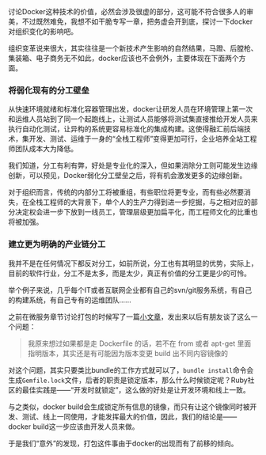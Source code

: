 讨论Docker这种技术的价值，必然会涉及很虚的部分，这可能不符合很多人的审美，不过既然难免，我想不如干脆专写一章，把务虚会开到底，探讨一下docker对组织变化的影响吧。

组织变革说来很大，其实往往是一个新技术产生影响的自然结果，马蹬、后膛枪、集装箱、电子商务无不如此，docker应该也不会例外，主要体现在下面两个方面。

### 将弱化现有的分工壁垒

从快速环境就绪和标准化容器管理出发，docker让研发人员在环境管理上第一次和运维人员站到了同一个起跑线上，让测试人员能够将测试集直接推给开发人员来执行自动化测试，让异构的系统更容易标准化的集成构建。这使得融汇前后端技术，集开发、测试、运维于一身的“全栈工程师”变得更加可行，企业培养全站工程师团队成本大为降低。

我们知道，分工有利有弊，好处是专业化的深入，但如果消除分工则可能发生边缘创新，可以预见，Docker弱化分工壁垒之后，将有机会激发更多的边缘创新。

对于组织而言，传统的内部分工将被重组，有些职位将更专业，而有些必然要消失，在全栈工程师的大背景下，单个人的生产力得到进一步挖掘，与之相对应的部分决定权会进一步下放到一线员工，管理层级更加扁平化，而工程师文化的比重也将被加强。

### 建立更为明确的产业链分工

我并不是在任何情况下都反对分工，如前所说，分工也有其明显的优势，实际上，目前的软件行业，分工不是太多，而是太少，真正有价值的分工更是少的可怜。

举个例子来说，几乎每个IT或者互联网企业都有自己的svn/git服务系统，有自己的构建系统，有自己专有的运维团队......

之前在微服务章节讨论打包的时候写了一篇[小文章](http://www.jianshu.com/p/9dd3eac645e7)，发出来以后有朋友谈了这么一个问题：

> 我原来想过如果都是走 Dockerfile 的话，若不在 from 或者 apt-get 里面指明版本，其实还是有可能因为版本变更 build 出不同内容镜像的

对这个问题，其实只要类比bundle的工作方式就可以了，`bundle install`命令会生成`Gemfile.lock`文件，后者的职责是锁定版本，那么什么时候锁定呢？Ruby社区的最佳实践是——“开发时就锁定”，这么做的好处是让开发环境和线上一致。

与之类似，docker
build会生成锁定所有信息的镜像，而只有让这个镜像同时被开发、测试、线上一同使用，才能发挥最大的价值，因此，我们的结论是——docker
build这一步应该由开发人员来做。

于是我们“意外”的发现，打包这件事由于docker的出现而有了前移的倾向。
